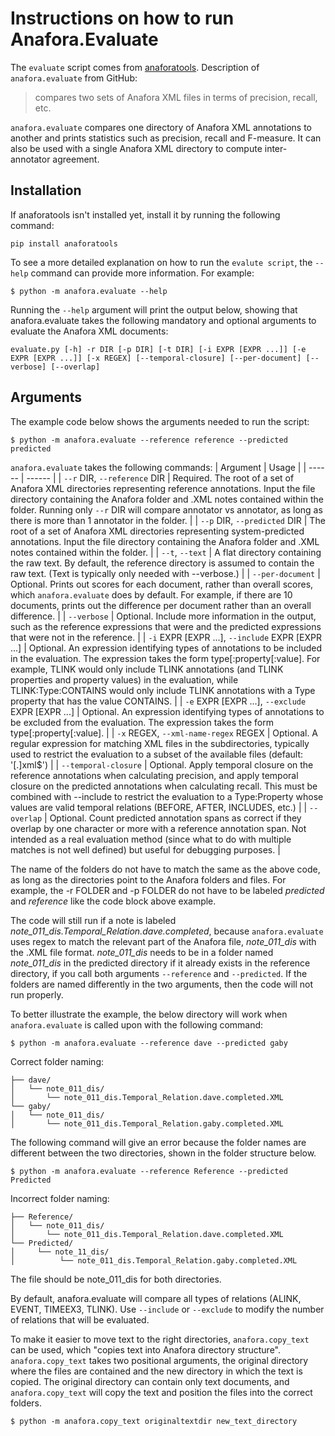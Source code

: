 # Instructions on how to run Anafora.Evaluate

The ```evaluate``` script comes from [anaforatools](https://github.com/bethard/anaforatools/tree/master).   Description of ```anafora.evaluate``` from GitHub: 
> compares two sets of Anafora XML files in terms of precision, recall, etc.

```anafora.evaluate``` compares one directory of Anafora XML annotations to another and prints statistics such as precision, recall and F-measure. It can also be used with a single Anafora XML directory to compute inter-annotator agreement.

## Installation
If anaforatools isn't installed yet, install it by running the following command:
```
pip install anaforatools
```

To see a more detailed explanation on how to run the ```evalute script```, the ```--help``` command can provide more information. For example:
```
$ python -m anafora.evaluate --help
```

Running the ```--help``` argument will print the output below, showing that anafora.evaluate takes the following mandatory and optional arguments to evaluate the Anafora XML documents:

```
evaluate.py [-h] -r DIR [-p DIR] [-t DIR] [-i EXPR [EXPR ...]] [-e EXPR [EXPR ...]] [-x REGEX] [--temporal-closure] [--per-document] [--verbose] [--overlap]
```


## Arguments
The example code below shows the arguments needed to run the script:
```
$ python -m anafora.evaluate --reference reference --predicted predicted 
```
```anafora.evaluate``` takes the following commands: 
| Argument | Usage |
| ------ | ------ | 
| ```--r``` DIR, ```--reference``` DIR | Required. The root of a set of Anafora XML directories representing reference annotations. Input the file directory containing the Anafora folder and .XML notes contained within the folder. Running only ```--r``` DIR will compare annotator vs annotator, as long as there is more than 1 annotator in the folder. |
| ```--p``` DIR, ```--predicted``` DIR | The root of a set of Anafora XML directories representing system-predicted annotations. Input the file directory containing the Anafora folder and .XML notes contained within the folder. |
| ```--t```, ```--text```  | A flat directory containing the raw text. By default, the reference directory is assumed to contain the raw text. (Text is typically only needed with --verbose.) |
| ```--per-document``` |  Optional. Prints out scores for each document, rather than overall scores, which ```anafora.evaluate``` does by default.  For example, if there are 10 documents, prints out the difference per document rather than an overall difference. |
| ```--verbose```  | Optional. Include more information in the output, such as the reference expressions that were and the predicted expressions that were not in the reference. |
|  ```-i``` EXPR [EXPR ...], ```--include``` EXPR [EXPR ...]  | Optional. An expression identifying types of annotations to be included in the evaluation. The expression takes the form type[:property[:value]. For example, TLINK would only include TLINK annotations (and TLINK properties and property values) in the evaluation, while TLINK:Type:CONTAINS would only include TLINK annotations with a Type property that has the value CONTAINS. |
| ```-e``` EXPR [EXPR ...], ```--exclude``` EXPR [EXPR ...]  | Optional. An expression identifying types of annotations to be excluded from the evaluation. The expression takes the form type[:property[:value]. |
|  ```-x``` REGEX, ```--xml-name-regex``` REGEX | Optional.  A regular expression for matching XML files in the subdirectories, typically used to restrict the evaluation to a subset of the available files (default: '[.]xml$') |
| ```--temporal-closure``` | Optional.  Apply temporal closure on the reference annotations when calculating precision, and apply temporal closure on the predicted annotations when calculating recall. This must be combined with --include to restrict the evaluation to a Type:Property whose values are valid temporal relations (BEFORE, AFTER, INCLUDES, etc.) |
| ```--overlap``` | Optional.  Count predicted annotation spans as correct if they overlap by one character or more with a reference annotation span. Not intended as a real evaluation method (since what to do with multiple matches is not well defined) but useful for debugging purposes. |

The name of the folders do not have to match the same as the above code, as long as the directories point to the Anafora folders and files. For example, the -r FOLDER and -p FOLDER do not have to be labeled *predicted* and *reference* like the code block above example. 

The code will still run if a note is labeled *note_011_dis.Temporal_Relation.dave.completed*, because ```anafora.evaluate``` uses regex to match the relevant part of the Anafora file, *note_011_dis* with the .XML file format. *note_011_dis* needs to be in a folder named *note_011_dis* in the predicted directory if it already exists in the reference directory, if you call both arguments ```--reference``` and ```--predicted```. If the folders are named differently in the two arguments, then the code will not run properly.  

To better illustrate the example, the below directory will work when 
 ```anafora.evaluate``` is called upon with the following command:
```
$ python -m anafora.evaluate --reference dave --predicted gaby 
```
Correct folder naming:
 ```
├── dave/
│   └── note_011_dis/
│       └── note_011_dis.Temporal_Relation.dave.completed.XML
└── gaby/
│   └── note_011_dis/
│       └── note_011_dis.Temporal_Relation.gaby.completed.XML
```

The following command will give an error because the folder names are different between the two directories, shown in the folder structure below.
```
$ python -m anafora.evaluate --reference Reference --predicted Predicted 
```
Incorrect folder naming:
```
├── Reference/
│   └── note_011_dis/
│       └── note_011_dis.Temporal_Relation.dave.completed.XML
└── Predicted/
│     └── note_11_dis/
│          └── note_011_dis.Temporal_Relation.gaby.completed.XML
 ```
The file should be note_011_dis for both directories.

By default, anafora.evaluate will compare all types of relations (ALINK, EVENT, TIMEEX3, TLINK). Use ```--include``` or ```--exclude``` to modify the number of relations that will be evaluated. 

To make it easier to move text to the right directories, ```anafora.copy_text``` can be used, which "copies text into Anafora directory structure". ```anafora.copy_text``` takes two positional arguments, the original directory where the files are contained and the new directory in which the text is copied. The original directory can contain only text documents, and ```anafora.copy_text``` will copy the text and position the files into the correct folders. 

```
$ python -m anafora.copy_text originaltextdir new_text_directory
```
